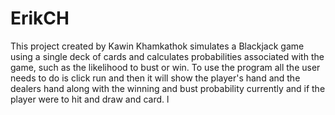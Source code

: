 # ErikCH
This project created by Kawin Khamkathok simulates a Blackjack game using a single deck of cards and calculates probabilities associated with the game, such as the likelihood to bust or win.
To use the program all the user needs to do is click run and then it will show the player's hand and the dealers hand along with the winning and bust probability currently and if the player were to hit and draw and card.
l
